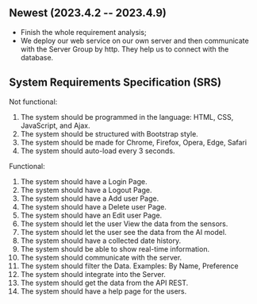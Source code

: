 ## Newest (2023.4.2 -- 2023.4.9)

 - Finish the whole requirement analysis;
 - We deploy our web service on our own server and then communicate with the Server Group by http. They help us to connect with the database.

## System Requirements Specification (SRS)
Not functional:
 1.	The system should be programmed in the language: HTML, CSS, JavaScript, and Ajax.
 2.	The system should be structured with Bootstrap style.
 3.	The system should be made for Chrome, Firefox, Opera, Edge, Safari
 4.	The system should auto-load every 3 seconds.

Functional:
 1.	The system should have a Login Page.
 2.	The system should have a Logout Page.
 3.	The system should have a Add user Page.
 4.	The system should have a Delete user Page.
 5.	The system should have an Edit user Page.
 6.	The system should let the user View the data from the sensors.
 7.	The system should let the user see the data from the AI model.
 8.	The system should have a collected date history.
 9.	The system should be able to show real-time information.
 10.	The system should communicate with the server.
 11.	The system should filter the Data. Examples: By Name, Preference
 12.	The system should integrate into the Server.
 13.	The system should get the data from the API REST.
 14.	The system should have a help page for the users.
